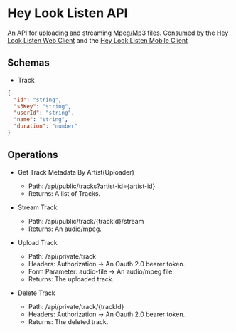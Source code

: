 # Hey Look Listen API

An API for uploading and streaming Mpeg/Mp3 files. Consumed by the [Hey Look Listen Web Client](https://github.com/rileyL6122428/hll-web-client) and the [Hey Look Listen Mobile Client](https://github.com/rileyL6122428/hll-mobile-client)

## Schemas

* Track

```JSON
{
  "id": "string",
  "s3Key": "string",	
  "userId": "string",
  "name": "string",
  "duration": "number"
}
```

## Operations

* Get Track Metadata By Artist(Uploader)

   - Path: /api/public/tracks?artist-id={artist-id}
   - Returns: A list of Tracks.

* Stream Track

   - Path: /api/public/track/{trackId}/stream
   - Returns: An audio/mpeg.

* Upload Track

   - Path: /api/private/track
   - Headers: Authorization -> An Oauth 2.0 bearer token.
   - Form Parameter: audio-file -> An audio/mpeg file.
   - Returns: The uploaded track.

* Delete Track

   - Path: /api/private/track/{trackId}
   - Headers: Authorization -> An Oauth 2.0 bearer token.
   - Returns: The deleted track.
